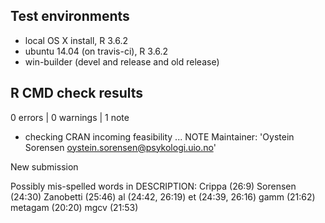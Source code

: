 ## Test environments
* local OS X install, R 3.6.2
* ubuntu 14.04 (on travis-ci), R 3.6.2
* win-builder (devel and release and old release)

## R CMD check results

0 errors | 0 warnings | 1 note

* checking CRAN incoming feasibility ... NOTE
Maintainer: 'Oystein Sorensen <oystein.sorensen@psykologi.uio.no>'

New submission

Possibly mis-spelled words in DESCRIPTION:
  Crippa (26:9)
  Sorensen (24:30)
  Zanobetti (25:46)
  al (24:42, 26:19)
  et (24:39, 26:16)
  gamm (21:62)
  metagam (20:20)
  mgcv (21:53)
